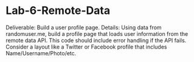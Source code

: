# Lab-6-Remote-Data
Deliverable: Build a user profile page. Details: Using data from randomuser.me, build a profile page that loads user information from the remote data API. This code should include error handling if the API fails. Consider a layout like a Twitter or Facebook profile that includes Name/Username/Photo/etc.
